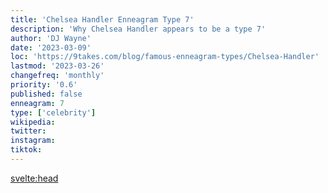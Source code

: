 ```yaml
---
title: 'Chelsea Handler Enneagram Type 7'
description: 'Why Chelsea Handler appears to be a type 7'
author: 'DJ Wayne'
date: '2023-03-09'
loc: 'https://9takes.com/blog/famous-enneagram-types/Chelsea-Handler'
lastmod: '2023-03-26'
changefreq: 'monthly'
priority: '0.6'
published: false
enneagram: 7
type: ['celebrity']
wikipedia:
twitter:
instagram:
tiktok:
---
```


<svelte:head>

  <!-- <meta property="og:image" content="https://9takes.com/types/6s/Chelsea-Handler.webp" /> -->
  <link rel="canonical" href="https://9takes.com/blog/famous-enneagram-types/Chelsea-Handler">
</svelte:head>
<!-- <script>
	import  PopCard  from "../../../lib/components/atoms/PopCard.svelte";
</script>
<div
	style="display: flex;
    justify-content: center;
    margin: 1rem 0;
	"
>
	<PopCard
		image={`/types/6s/${'Chelsea-Handler'}.webp`}
		showIcon={false}
		text="Chelsea Handler"
		subtext=""
	/>
</div> -->
